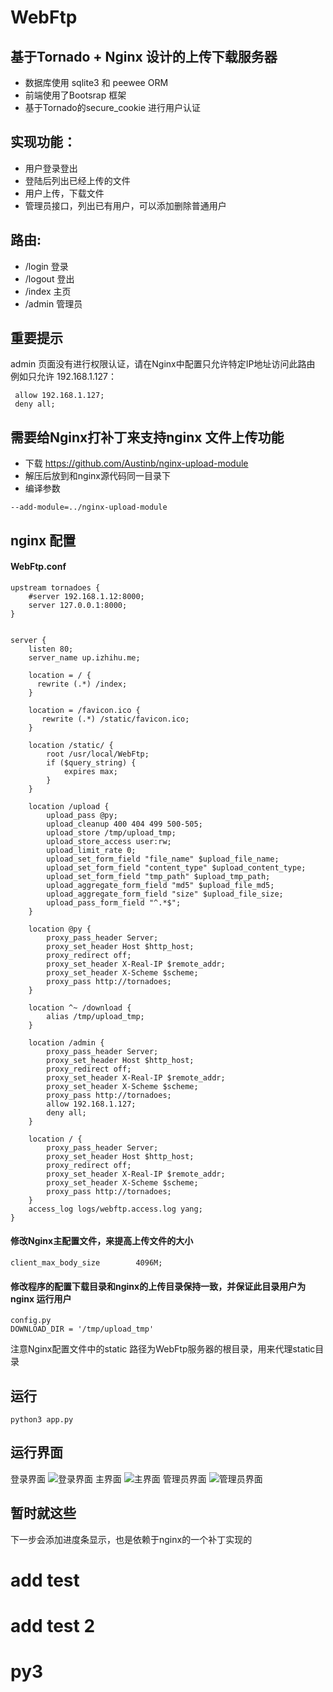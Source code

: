 # WebFtp
## 基于Tornado + Nginx 设计的上传下载服务器
* 数据库使用 sqlite3 和 peewee ORM
* 前端使用了Bootsrap 框架
* 基于Tornado的secure_cookie 进行用户认证
## 实现功能：
* 用户登录登出
* 登陆后列出已经上传的文件
* 用户上传，下载文件
* 管理员接口，列出已有用户，可以添加删除普通用户
## 路由:
* /login 登录
* /logout 登出
* /index 主页
* /admin 管理员

## 重要提示
admin 页面没有进行权限认证，请在Nginx中配置只允许特定IP地址访问此路由
例如只允许 192.168.1.127：
```
 allow 192.168.1.127;
 deny all;
```

## 需要给Nginx打补丁来支持nginx 文件上传功能
* 下载 https://github.com/Austinb/nginx-upload-module
* 解压后放到和nginx源代码同一目录下
* 编译参数
```
--add-module=../nginx-upload-module
```

## nginx 配置
#### WebFtp.conf
```
upstream tornadoes {
    #server 192.168.1.12:8000;
    server 127.0.0.1:8000;
}


server {
    listen 80;
    server_name up.izhihu.me;
    
    location = / {
      rewrite (.*) /index;
    }   
   
    location = /favicon.ico {
       rewrite (.*) /static/favicon.ico;
    }

    location /static/ {
        root /usr/local/WebFtp;
        if ($query_string) {
            expires max;
        }
    }

    location /upload {
        upload_pass @py;
        upload_cleanup 400 404 499 500-505;
        upload_store /tmp/upload_tmp;
        upload_store_access user:rw;
        upload_limit_rate 0;
        upload_set_form_field "file_name" $upload_file_name;
        upload_set_form_field "content_type" $upload_content_type;
        upload_set_form_field "tmp_path" $upload_tmp_path;
        upload_aggregate_form_field "md5" $upload_file_md5;
        upload_aggregate_form_field "size" $upload_file_size;
        upload_pass_form_field "^.*$";
    }
    
    location @py {
        proxy_pass_header Server;
        proxy_set_header Host $http_host;
        proxy_redirect off;
        proxy_set_header X-Real-IP $remote_addr;
        proxy_set_header X-Scheme $scheme;
        proxy_pass http://tornadoes;
    }
   
    location ^~ /download {
        alias /tmp/upload_tmp;
    }
    
    location /admin {
        proxy_pass_header Server;
        proxy_set_header Host $http_host;
        proxy_redirect off;
        proxy_set_header X-Real-IP $remote_addr;
        proxy_set_header X-Scheme $scheme;
        proxy_pass http://tornadoes;
        allow 192.168.1.127;
        deny all;
    }

    location / {
        proxy_pass_header Server;
        proxy_set_header Host $http_host;
        proxy_redirect off;
        proxy_set_header X-Real-IP $remote_addr;
        proxy_set_header X-Scheme $scheme;
        proxy_pass http://tornadoes;
    }
    access_log logs/webftp.access.log yang;
}
```
#### 修改Nginx主配置文件，来提高上传文件的大小
```
client_max_body_size        4096M;
```
#### 修改程序的配置下载目录和nginx的上传目录保持一致，并保证此目录用户为 nginx 运行用户
```
config.py
DOWNLOAD_DIR = '/tmp/upload_tmp'
```
注意Nginx配置文件中的static 路径为WebFtp服务器的根目录，用来代理static目录

## 运行
```python3 app.py```
## 运行界面
登录界面
![登录界面](https://github.com/lgphone/WebFtp/blob/master/doc/pic/login.png)
主界面
![主界面](https://github.com/lgphone/WebFtp/blob/master/doc/pic/index.png)
管理员界面
![管理员界面](https://github.com/lgphone/WebFtp/blob/master/doc/pic/admin.png)

## 暂时就这些
下一步会添加进度条显示，也是依赖于nginx的一个补丁实现的
# add test
# add test 2
# py3
